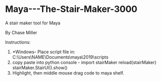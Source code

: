 # Maya---The-Stair-Maker-3000
A stair maker tool for Maya

By Chase Miller

Instructions: 
1. *Windows- Place script file in: C:\Users\NAME\Documents\maya\2019\scripts
2. copy paste into python console -
    import stairMaker
    reload(stairMaker)
    stairMaker.StairUI().show()
3. Highlight, then middle mouse drag code to maya shelf.

